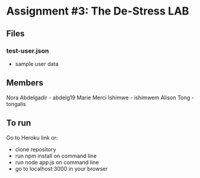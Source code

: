 # Assignment #3: The De-Stress LAB

## Files
### test-user.json
- sample user data

## Members
Nora Abdelgadir - abdelg19
Marie Merci Ishimwe - ishimwem
Alison Tong - tongalis

## To run
Go to Heroku link or:
- clone repository
- run npm install on command line
- run node app.js on command line
- go to localhost:3000 in your browser
